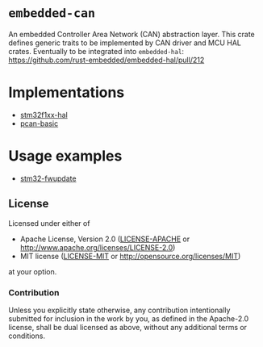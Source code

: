 # `embedded-can`

An embedded Controller Area Network (CAN) abstraction layer.
This crate defines generic traits to be implemented by CAN driver and MCU HAL crates.
Eventually to be integrated into `embedded-hal`:
https://github.com/rust-embedded/embedded-hal/pull/212

# Implementations

* [stm32f1xx-hal](https://github.com/timokroeger/stm32f1xx-hal/blob/can-embedded-hal/src/can.rs)
* [pcan-basic](https://github.com/timokroeger/pcan-basic-rs/blob/master/pcan-basic/src/lib.rs)

# Usage examples

* [stm32-fwupdate](https://github.com/timokroeger/pcan-basic-rs/blob/master/pcan-basic/examples/stm32-fwupdate.rs)

## License

Licensed under either of

- Apache License, Version 2.0 ([LICENSE-APACHE](LICENSE-APACHE) or
  http://www.apache.org/licenses/LICENSE-2.0)
- MIT license ([LICENSE-MIT](LICENSE-MIT) or http://opensource.org/licenses/MIT)

at your option.

### Contribution

Unless you explicitly state otherwise, any contribution intentionally submitted for inclusion in the
work by you, as defined in the Apache-2.0 license, shall be dual licensed as above, without any
additional terms or conditions.
